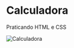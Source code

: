 # Calculadora
Praticando HTML e CSS 

![Calculadora](https://user-images.githubusercontent.com/97992758/167321160-59d1d0ac-dcd3-432c-92b8-31bef1ea1f87.png)
